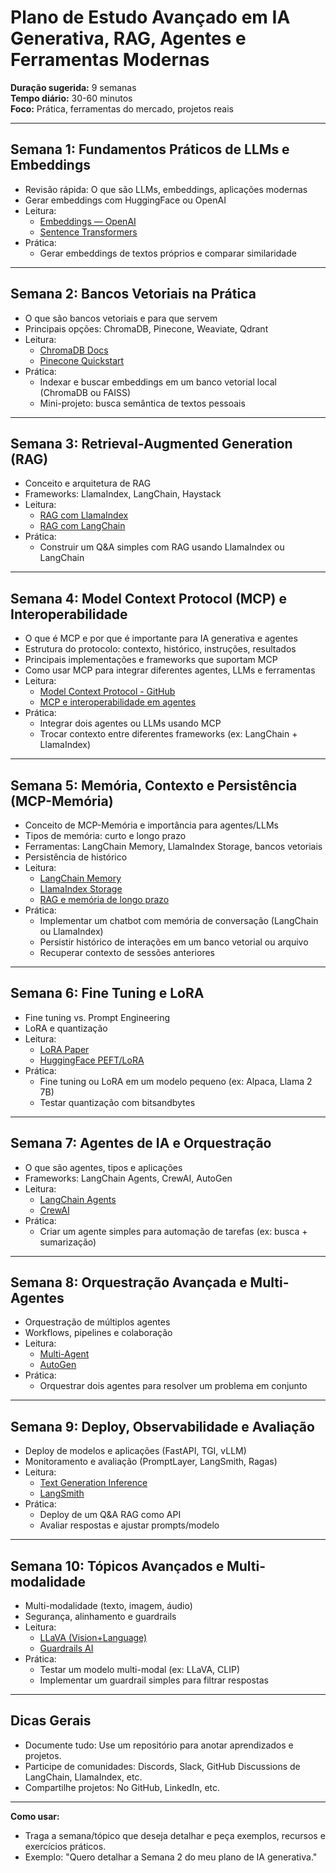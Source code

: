 # Plano de Estudo Avançado em IA Generativa, RAG, Agentes e Ferramentas Modernas

**Duração sugerida:** 9 semanas  
**Tempo diário:** 30-60 minutos  
**Foco:** Prática, ferramentas do mercado, projetos reais

---

## Semana 1: Fundamentos Práticos de LLMs e Embeddings
- Revisão rápida: O que são LLMs, embeddings, aplicações modernas
- Gerar embeddings com HuggingFace ou OpenAI
- Leitura:
  - [Embeddings — OpenAI](https://platform.openai.com/docs/guides/embeddings)
  - [Sentence Transformers](https://www.sbert.net/)
- Prática:
  - Gerar embeddings de textos próprios e comparar similaridade

---

## Semana 2: Bancos Vetoriais na Prática
- O que são bancos vetoriais e para que servem
- Principais opções: ChromaDB, Pinecone, Weaviate, Qdrant
- Leitura:
  - [ChromaDB Docs](https://docs.trychroma.com/)
  - [Pinecone Quickstart](https://docs.pinecone.io/docs/quickstart)
- Prática:
  - Indexar e buscar embeddings em um banco vetorial local (ChromaDB ou FAISS)
  - Mini-projeto: busca semântica de textos pessoais

---

## Semana 3: Retrieval-Augmented Generation (RAG)
- Conceito e arquitetura de RAG
- Frameworks: LlamaIndex, LangChain, Haystack
- Leitura:
  - [RAG com LlamaIndex](https://docs.llamaindex.ai/en/stable/getting_started/concepts.html)
  - [RAG com LangChain](https://python.langchain.com/docs/tutorials/rag/)
- Prática:
  - Construir um Q&A simples com RAG usando LlamaIndex ou LangChain

---

## Semana 4: Model Context Protocol (MCP) e Interoperabilidade
- O que é MCP e por que é importante para IA generativa e agentes
- Estrutura do protocolo: contexto, histórico, instruções, resultados
- Principais implementações e frameworks que suportam MCP
- Como usar MCP para integrar diferentes agentes, LLMs e ferramentas
- Leitura:
  - [Model Context Protocol - GitHub](https://github.com/modelcontextprotocol/modelcontextprotocol)
  - [MCP e interoperabilidade em agentes](https://www.anthropic.com/news/model-context-protocol)
- Prática:
  - Integrar dois agentes ou LLMs usando MCP
  - Trocar contexto entre diferentes frameworks (ex: LangChain + LlamaIndex)

---

## Semana 5: Memória, Contexto e Persistência (MCP-Memória)
- Conceito de MCP-Memória e importância para agentes/LLMs
- Tipos de memória: curto e longo prazo
- Ferramentas: LangChain Memory, LlamaIndex Storage, bancos vetoriais
- Persistência de histórico
- Leitura:
  - [LangChain Memory](https://python.langchain.com/api_reference/langchain/memory.html)
  - [LlamaIndex Storage](https://docs.llamaindex.ai/en/stable/module_guides/storing/index.html)
  - [RAG e memória de longo prazo](https://medium.com/aingineer/a-complete-guide-to-implementing-memory-augmented-rag-c3582a8dc74f)
- Prática:
  - Implementar um chatbot com memória de conversação (LangChain ou LlamaIndex)
  - Persistir histórico de interações em um banco vetorial ou arquivo
  - Recuperar contexto de sessões anteriores

---

## Semana 6: Fine Tuning e LoRA
- Fine tuning vs. Prompt Engineering
- LoRA e quantização
- Leitura:
  - [LoRA Paper](https://arxiv.org/abs/2106.09685)
  - [HuggingFace PEFT/LoRA](https://github.com/huggingface/peft)
- Prática:
  - Fine tuning ou LoRA em um modelo pequeno (ex: Alpaca, Llama 2 7B)
  - Testar quantização com bitsandbytes

---

## Semana 7: Agentes de IA e Orquestração
- O que são agentes, tipos e aplicações
- Frameworks: LangChain Agents, CrewAI, AutoGen
- Leitura:
  - [LangChain Agents](https://python.langchain.com/docs/how_to/#agents)
  - [CrewAI](https://docs.crewai.com/)
- Prática:
  - Criar um agente simples para automação de tarefas (ex: busca + sumarização)

---

## Semana 8: Orquestração Avançada e Multi-Agentes
- Orquestração de múltiplos agentes
- Workflows, pipelines e colaboração
- Leitura:
  - [Multi-Agent](https://blog.langchain.dev/langgraph-multi-agent-workflows/)
  - [AutoGen](https://microsoft.github.io/autogen/)
- Prática:
  - Orquestrar dois agentes para resolver um problema em conjunto

---

## Semana 9: Deploy, Observabilidade e Avaliação
- Deploy de modelos e aplicações (FastAPI, TGI, vLLM)
- Monitoramento e avaliação (PromptLayer, LangSmith, Ragas)
- Leitura:
  - [Text Generation Inference](https://github.com/huggingface/text-generation-inference)
  - [LangSmith](https://smith.langchain.com/)
- Prática:
  - Deploy de um Q&A RAG como API
  - Avaliar respostas e ajustar prompts/modelo

---

## Semana 10: Tópicos Avançados e Multi-modalidade
- Multi-modalidade (texto, imagem, áudio)
- Segurança, alinhamento e guardrails
- Leitura:
  - [LLaVA (Vision+Language)](https://llava-vl.github.io/)
  - [Guardrails AI](https://github.com/guardrails-ai/guardrails)
- Prática:
  - Testar um modelo multi-modal (ex: LLaVA, CLIP)
  - Implementar um guardrail simples para filtrar respostas

---

## Dicas Gerais
- Documente tudo: Use um repositório para anotar aprendizados e projetos.
- Participe de comunidades: Discords, Slack, GitHub Discussions de LangChain, LlamaIndex, etc.
- Compartilhe projetos: No GitHub, LinkedIn, etc.

---

**Como usar:**
- Traga a semana/tópico que deseja detalhar e peça exemplos, recursos e exercícios práticos.
- Exemplo: "Quero detalhar a Semana 2 do meu plano de IA generativa." 